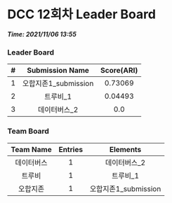 # DCC 12회차 Leader Board
***Time: 2021/11/06 13:55***

### Leader Board

|#|Submission Name|Score(ARI)|
|:---:|:---:|:---:|
|1|오합지존1_submission|0.73069|
|2|트루비_1|0.04493|
|3|데이터버스_2|0.0|

### Team Board

|Team Name|Entries|Elements|
|:---:|:---:|:---:|
|데이터버스|1|데이터버스_2|
|트루비|1|트루비_1|
|오합지존|1|오합지존1_submission|
